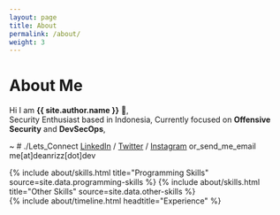 ```yaml
---
layout: page
title: About
permalink: /about/
weight: 3
---
```


# **About Me**

Hi I am **{{ site.author.name }}** :wave:,<br>
Security Enthusiast based in Indonesia,
Currently focused on **Offensive Security** and **DevSecOps**,

~ # ./Lets_Connect [LinkedIn](https://www.linkedin.com/in/deanrizki/) / [Twitter](https://twitter.com/dean190898) / [Instagram](https://www.instagram.com/dean190898/)  or_send_me_email me[at]deanrizz[dot]dev

<div class="row">
{% include about/skills.html title="Programming Skills" source=site.data.programming-skills %}
{% include about/skills.html title="Other Skills" source=site.data.other-skills %}
</div>

<div class="row">
{% include about/timeline.html headtitle="Experience" %}
</div>